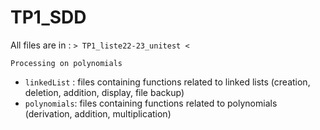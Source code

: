 # TP1_SDD

All files are in : ``> TP1_liste22-23_unitest <``

``Processing on polynomials``

* ``linkedList`` : files containing functions related to linked lists (creation, deletion, addition, display, file backup)
* ``polynomials``: files containing functions related to polynomials (derivation, addition, multiplication)
